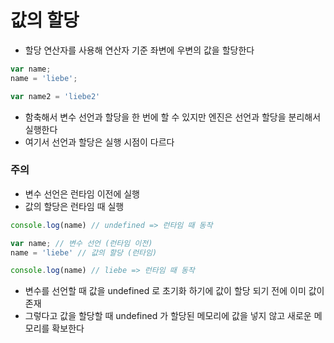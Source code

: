 # 값의 할당
- 할당 연산자를 사용해 연산자 기준 좌변에 우변의 값을 할당한다
```typescript
var name;
name = 'liebe';

var name2 = 'liebe2'
```
- 함축해서 변수 선언과 할당을 한 번에 할 수 있지만 엔진은 선언과 할당을 분리해서 실행한다
- 여기서 선언과 할당은 실행 시점이 다르다

### 주의
- 변수 선언은 런타임 이전에 실행
- 값의 할당은 런타임 때 실행

```typescript
console.log(name) // undefined => 런타임 때 동작

var name; // 변수 선언 (런타임 이전)
name = 'liebe' // 값의 할당 (런타임)

console.log(name) // liebe => 런타임 때 동작
```
- 변수를 선언할 때 값을 undefined 로 초기화 하기에 값이 할당 되기 전에 이미 값이 존재
- 그렇다고 값을 할당할 때 undefined 가 할당된 메모리에 값을 넣지 않고 새로운 메모리를 확보한다